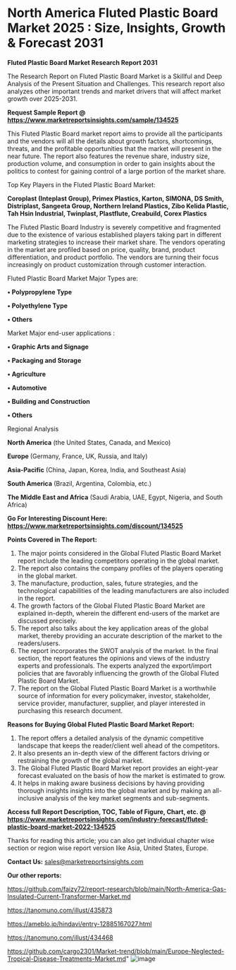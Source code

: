 # North America Fluted Plastic Board Market 2025 : Size, Insights, Growth & Forecast 2031

<strong>Fluted Plastic Board Market Research Report 2031</strong>

The Research Report on Fluted Plastic Board Market is a Skillful and Deep Analysis of the Present Situation and Challenges. This research report also analyzes other important trends and market drivers that will affect market growth over 2025-2031.

<strong>Request Sample Report @ <a href=https://www.marketreportsinsights.com/sample/134525>https://www.marketreportsinsights.com/sample/134525</a></strong>

This Fluted Plastic Board market report aims to provide all the participants and the vendors will all the details about growth factors, shortcomings, threats, and the profitable opportunities that the market will present in the near future. The report also features the revenue share, industry size, production volume, and consumption in order to gain insights about the politics to contest for gaining control of a large portion of the market share.

Top Key Players in the Fluted Plastic Board Market:

<strong>Coroplast (Inteplast Group), Primex Plastics, Karton, SIMONA, DS Smith, Distriplast, Sangeeta Group, Northern Ireland Plastics, Zibo Kelida Plastic, Tah Hsin Industrial, Twinplast, Plastflute, Creabuild, Corex Plastics</strong>

The Fluted Plastic Board Industry is severely competitive and fragmented due to the existence of various established players taking part in different marketing strategies to increase their market share. The vendors operating in the market are profiled based on price, quality, brand, product differentiation, and product portfolio. The vendors are turning their focus increasingly on product customization through customer interaction.

Fluted Plastic Board Market Major Types are:

<strong>• Polypropylene Type

• Polyethylene Type

• Others</strong>

Market Major end-user applications :

<strong>• Graphic Arts and Signage

• Packaging and Storage

• Agriculture

• Automotive

• Building and Construction

• Others</strong>

Regional Analysis

</u><strong><b>North America</b></strong> (the United States, Canada, and Mexico)

<strong><b>Europe </b></strong>(Germany, France, UK, Russia, and Italy)

<strong><b>Asia-Pacific</b></strong> (China, Japan, Korea, India, and Southeast Asia)

<strong><b>South America</b></strong> (Brazil, Argentina, Colombia, etc.)

<strong><b>The Middle East and Africa</b></strong> (Saudi Arabia, UAE, Egypt, Nigeria, and South Africa)

<strong>Go For Interesting Discount Here: <a href=https://www.marketreportsinsights.com/discount/134525>https://www.marketreportsinsights.com/discount/134525</a></strong>

<strong>Points Covered in The Report:</strong>
<ol>
  <li>The major points considered in the Global Fluted Plastic Board Market report include the leading competitors operating in the global market.</li>
  <li>The report also contains the company profiles of the players operating in the global market.</li>
  <li>The manufacture, production, sales, future strategies, and the technological capabilities of the leading manufacturers are also included in the report.</li>
  <li>The growth factors of the Global Fluted Plastic Board Market are explained in-depth, wherein the different end-users of the market are discussed precisely.</li>
  <li>The report also talks about the key application areas of the global market, thereby providing an accurate description of the market to the readers/users.</li>
  <li>The report incorporates the SWOT analysis of the market. In the final section, the report features the opinions and views of the industry experts and professionals. The experts analyzed the export/import policies that are favorably influencing the growth of the Global Fluted Plastic Board Market.</li>
  <li>The report on the Global Fluted Plastic Board Market is a worthwhile source of information for every policymaker, investor, stakeholder, service provider, manufacturer, supplier, and player interested in purchasing this research document.</li>
</ol>
<strong>Reasons for Buying Global Fluted Plastic Board Market Report:</strong>

<ol>
  <li>The report offers a detailed analysis of the dynamic competitive landscape that keeps the reader/client well ahead of the competitors.</li>
  <li>It also presents an in-depth view of the different factors driving or restraining the growth of the global market.</li>
  <li>The Global Fluted Plastic Board Market report provides an eight-year forecast evaluated on the basis of how the market is estimated to grow.</li>
  <li>It helps in making aware business decisions by having providing thorough insights insights into the global market and by making an all-inclusive analysis of the key market segments and sub-segments.</li>
</ol>
<strong>Access full Report Description, TOC, Table of Figure, Chart, etc. @ <a href=https://www.marketreportsinsights.com/industry-forecast/fluted-plastic-board-market-2022-134525>https://www.marketreportsinsights.com/industry-forecast/fluted-plastic-board-market-2022-134525</a></strong>


Thanks for reading this article; you can also get individual chapter wise section or region wise report version like Asia, United States, Europe.

<strong>Contact Us:</strong>
sales@marketreportsinsights.com

<strong>Our other reports:</strong>

<a href=https://github.com/faizy72/report-research/blob/main/North-America-Gas-Insulated-Current-Transformer-Market.md>https://github.com/faizy72/report-research/blob/main/North-America-Gas-Insulated-Current-Transformer-Market.md</a>

<a href=https://tanomuno.com/illust/435873>https://tanomuno.com/illust/435873</a>

<a href=https://ameblo.jp/hindavi/entry-12885167027.html>https://ameblo.jp/hindavi/entry-12885167027.html</a>

<a href=https://tanomuno.com/illust/434468>https://tanomuno.com/illust/434468</a>

<a href=https://github.com/cargo2301/Market-trend/blob/main/Europe-Neglected-Tropical-Disease-Treatments-Market.md>https://github.com/cargo2301/Market-trend/blob/main/Europe-Neglected-Tropical-Disease-Treatments-Market.md</a>"
![image](https://github.com/user-attachments/assets/b3122e79-1d8c-4048-b37c-4464f853f423)

